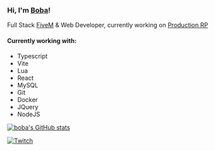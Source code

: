 ### Hi, I'm [Boba][website]!

Full Stack [FiveM][fivem] & Web Developer, currently working on [Production RP][productionrp]

#### Currently working with:

<!-- <a href="https://git-scm.com/" title="Git"><img src="icons/git.png" /></a>
<a href="https://www.mysql.com/" title="MySQL"><img src="icons/mysql.png" /></a> -->

* Typescript
* Vite
* Lua
* React
* MySQL
* Git
* Docker
* JQuery
* NodeJS


[website]: https://bobatea.dev/
[twitch]: https://twitter.com/bobathedev
[productionrp]: https://www.productionrp.net/
[fivem]: https://fivem.net/

[![boba's GitHub stats](https://github-readme-stats.vercel.app/api?username=itstait)](https://github.com/anuraghazra/github-readme-stats)

[![Twitch](https://img.shields.io/twitch/status/boba_dev?label=LiveStream&style=for-the-badge)][twitch]
